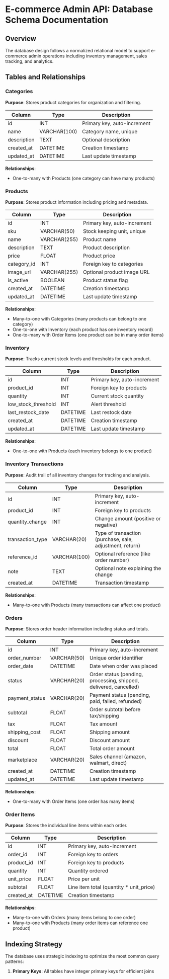# E-commerce Admin API: Database Schema Documentation

## Overview
The database design follows a normalized relational model to support e-commerce admin operations including inventory management, sales tracking, and analytics.

## Tables and Relationships

### Categories
**Purpose**: Stores product categories for organization and filtering.

| Column | Type | Description |
|--------|------|-------------|
| id | INT | Primary key, auto-increment |
| name | VARCHAR(100) | Category name, unique |
| description | TEXT | Optional description |
| created_at | DATETIME | Creation timestamp |
| updated_at | DATETIME | Last update timestamp |

**Relationships**:
- One-to-many with Products (one category can have many products)

### Products
**Purpose**: Stores product information including pricing and metadata.

| Column | Type | Description |
|--------|------|-------------|
| id | INT | Primary key, auto-increment |
| sku | VARCHAR(50) | Stock keeping unit, unique |
| name | VARCHAR(255) | Product name |
| description | TEXT | Product description |
| price | FLOAT | Product price |
| category_id | INT | Foreign key to categories |
| image_url | VARCHAR(255) | Optional product image URL |
| is_active | BOOLEAN | Product status flag |
| created_at | DATETIME | Creation timestamp |
| updated_at | DATETIME | Last update timestamp |

**Relationships**:
- Many-to-one with Categories (many products can belong to one category)
- One-to-one with Inventory (each product has one inventory record)
- One-to-many with Order Items (one product can be in many order items)

### Inventory
**Purpose**: Tracks current stock levels and thresholds for each product.

| Column | Type | Description |
|--------|------|-------------|
| id | INT | Primary key, auto-increment |
| product_id | INT | Foreign key to products |
| quantity | INT | Current stock quantity |
| low_stock_threshold | INT | Alert threshold |
| last_restock_date | DATETIME | Last restock date |
| created_at | DATETIME | Creation timestamp |
| updated_at | DATETIME | Last update timestamp |

**Relationships**:
- One-to-one with Products (each inventory belongs to one product)

### Inventory Transactions
**Purpose**: Audit trail of all inventory changes for tracking and analysis.

| Column | Type | Description |
|--------|------|-------------|
| id | INT | Primary key, auto-increment |
| product_id | INT | Foreign key to products |
| quantity_change | INT | Change amount (positive or negative) |
| transaction_type | VARCHAR(20) | Type of transaction (purchase, sale, adjustment, return) |
| reference_id | VARCHAR(100) | Optional reference (like order number) |
| note | TEXT | Optional note explaining the change |
| created_at | DATETIME | Transaction timestamp |

**Relationships**:
- Many-to-one with Products (many transactions can affect one product)

### Orders
**Purpose**: Stores order header information including status and totals.

| Column | Type | Description |
|--------|------|-------------|
| id | INT | Primary key, auto-increment |
| order_number | VARCHAR(50) | Unique order identifier |
| order_date | DATETIME | Date when order was placed |
| status | VARCHAR(20) | Order status (pending, processing, shipped, delivered, cancelled) |
| payment_status | VARCHAR(20) | Payment status (pending, paid, failed, refunded) |
| subtotal | FLOAT | Order subtotal before tax/shipping |
| tax | FLOAT | Tax amount |
| shipping_cost | FLOAT | Shipping amount |
| discount | FLOAT | Discount amount |
| total | FLOAT | Total order amount |
| marketplace | VARCHAR(20) | Sales channel (amazon, walmart, direct) |
| created_at | DATETIME | Creation timestamp |
| updated_at | DATETIME | Last update timestamp |

**Relationships**:
- One-to-many with Order Items (one order has many items)

### Order Items
**Purpose**: Stores the individual line items within each order.

| Column | Type | Description |
|--------|------|-------------|
| id | INT | Primary key, auto-increment |
| order_id | INT | Foreign key to orders |
| product_id | INT | Foreign key to products |
| quantity | INT | Quantity ordered |
| unit_price | FLOAT | Price per unit |
| subtotal | FLOAT | Line item total (quantity * unit_price) |
| created_at | DATETIME | Creation timestamp |

**Relationships**:
- Many-to-one with Orders (many items belong to one order)
- Many-to-one with Products (many order items can reference one product)

## Indexing Strategy

The database uses strategic indexing to optimize the most common query patterns:

1. **Primary Keys**: All tables have integer primary keys for efficient joins